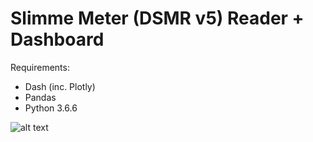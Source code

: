 # Slimme Meter (DSMR v5) Reader + Dashboard

Requirements:

- Dash (inc. Plotly)
- Pandas
- Python 3.6.6


![alt text](https://github.com/MBKraus/Slimme_meter_reader-dashboard/blob/master/dasbhoard.png)
